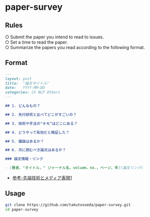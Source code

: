 # paper-survey

## Rules
 ○ Submit the paper you intend to read to issues.  
 ○ Set a time to read the paper.  
 ○ Summarize the papers you read according to the following format.  

## Format
```md
---
layout: post
title:  "論文タイトル"
date:   YYYY-MM-DD
categories: CV NLP Others
---

## 1. どんなもの？

## 2. 先行研究と比べてどこがすごいの？

## 3. 技術や手法の"キモ"はどこにある？

## 4. どうやって有効だと検証した？

## 5. 議論はあるか？

## 6. 次に読むべき論文はあるか？

### 論文情報・リンク

- [著者，"タイトル，" ジャーナル名，voluem，no.，ページ，年](論文リンク)
```
- [参考-先端技術とメディア表現1](https://www.slideshare.net/Ochyai/1-ftma15)

## Usage
 

```bash
git clone https://github.com/takutosoeda/paper-survey.git
cd paper-survey
```
